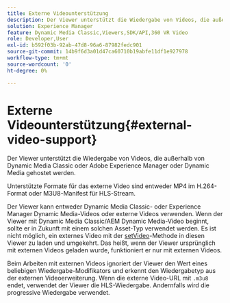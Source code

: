 ```yaml
---
title: Externe Videounterstützung
description: Der Viewer unterstützt die Wiedergabe von Videos, die außerhalb von Dynamic Media Classic oder Adobe Experience Manager oder Dynamic Media gehostet werden.
solution: Experience Manager
feature: Dynamic Media Classic,Viewers,SDK/API,360 VR Video
role: Developer,User
exl-id: b592f03b-92ab-47d8-96a6-87982fedc901
source-git-commit: 14b9f6d3a01d47ca60710b19abfe11df1e927978
workflow-type: tm+mt
source-wordcount: '0'
ht-degree: 0%

---
```


# Externe Videounterstützung{#external-video-support}

Der Viewer unterstützt die Wiedergabe von Videos, die außerhalb von Dynamic Media Classic oder Adobe Experience Manager oder Dynamic Media gehostet werden.

Unterstützte Formate für das externe Video sind entweder MP4 im H.264-Format oder M3U8-Manifest für HLS-Stream.

Der Viewer kann entweder Dynamic Media Classic- oder Experience Manager Dynamic Media-Videos oder externe Videos verwenden. Wenn der Viewer mit Dynamic Media Classic/AEM Dynamic Media-Video beginnt, sollte er in Zukunft mit einem solchen Asset-Typ verwendet werden. Es ist nicht möglich, ein externes Video mit der [setVideo](../../c-html5-aem-asset-viewers/c-html5-aem-video360/c-html5-aem-video360-javascriptapiref/r-html5-aem-video360-javascriptapiref-setvideo.md#reference-85d3422d6ce64a36ac74827120b5a17c)-Methode in diesen Viewer zu laden und umgekehrt. Das heißt, wenn der Viewer ursprünglich mit externen Videos geladen wurde, funktioniert er nur mit externen Videos.

Beim Arbeiten mit externen Videos ignoriert der Viewer den Wert eines beliebigen Wiedergabe-Modifikators und erkennt den Wiedergabetyp aus der externen Videoerweiterung. Wenn die externe Video-URL mit `.m3u8` endet, verwendet der Viewer die HLS-Wiedergabe. Andernfalls wird die progressive Wiedergabe verwendet.
